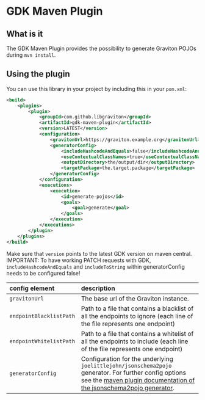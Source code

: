# GDK Maven Plugin

## What is it
The GDK Maven Plugin provides the possibility to generate Graviton POJOs during `mvn install`.

## Using the plugin
You can use this library in your project by including this in your `pom.xml`:

```xml
<build>
	<plugins>
		<plugin>
			<groupId>com.github.libgraviton</groupId>
			<artifactId>gdk-maven-plugin</artifactId>
			<version>LATEST</version>
			<configuration>
				<gravitonUrl>https://graviton.example.org</gravitonUrl>
				<generatorConfig>
				    <includeHashcodeAndEquals>false</includeHashcodeAndEquals>
					<useContextualClassNames>true</useContextualClassNames>
					<outputDirectory>the/output/dir</outputDirectory>
					<targetPackage>the.target.package</targetPackage>
				</generatorConfig>
			</configuration>
			<executions>
				<execution>
					<id>generate-pojos</id>
					<goals>
						<goal>generate</goal>
					</goals>
				</execution>
			</executions>
		</plugin>
	</plugins>
</build>
```

Make sure that `version` points to the latest GDK version on maven central.
IMPORTANT: To have working PATCH requests with GDK, `includeHashcodeAndEquals` and `includeToString` within generatorConfig needs to be configured false!

| config element         | description                                                                                                                                                                                                                                                           |
|:-----------------------|:----------------------------------------------------------------------------------------------------------------------------------------------------------------------------------------------------------------------------------------------------------------------|
| `gravitonUrl`          | The base url of the Graviton instance.                                                                                                                                                                                                                                |
| `endpointBlacklistPath`| Path to a file that contains a blacklist of all the endpoints to ignore (each line of the file represents one endpoint)                                                                                                                                                                                                                              |
| `endpointWhitelistPath`| Path to a file that contains a whitelist of all the endpoints to include (each line of the file represents one endpoint)                                                                                                                                                                                                                       |
| `generatorConfig`      | Configuration for the underlying `joelittlejohn/jsonschema2pojo` generator. For further config options see the [maven plugin documentation of the jsonschema2pojo generator](https://github.com/joelittlejohn/jsonschema2pojo/wiki/Getting-Started#the-maven-plugin). |
